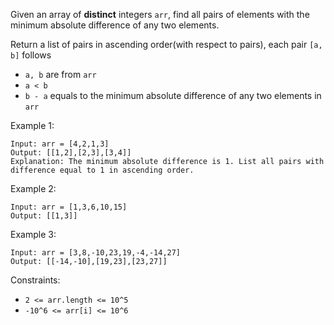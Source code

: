 Given an array of **distinct** integers `arr`, find all pairs of elements with the minimum absolute difference of any two elements. 

Return a list of pairs in ascending order(with respect to pairs), each pair `[a, b]` follows

- `a, b` are from `arr`
- `a < b`
- `b - a` equals to the minimum absolute difference of any two elements in `arr`
 

Example 1:
```
Input: arr = [4,2,1,3]
Output: [[1,2],[2,3],[3,4]]
Explanation: The minimum absolute difference is 1. List all pairs with difference equal to 1 in ascending order.
```
Example 2:
```
Input: arr = [1,3,6,10,15]
Output: [[1,3]]
```
Example 3:
```
Input: arr = [3,8,-10,23,19,-4,-14,27]
Output: [[-14,-10],[19,23],[23,27]]
```

Constraints:

- `2 <= arr.length <= 10^5`
- `-10^6 <= arr[i] <= 10^6`
